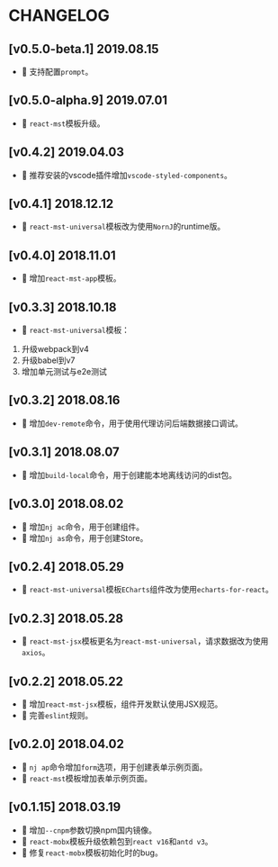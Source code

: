 # CHANGELOG

## [v0.5.0-beta.1] 2019.08.15

* 🌟 支持配置`prompt`。

## [v0.5.0-alpha.9] 2019.07.01

* 🌟 `react-mst`模板升级。

## [v0.4.2] 2019.04.03

* 🌟 推荐安装的vscode插件增加`vscode-styled-components`。

## [v0.4.1] 2018.12.12

* 🌟 `react-mst-universal`模板改为使用`NornJ`的runtime版。

## [v0.4.0] 2018.11.01

* 🌟 增加`react-mst-app`模板。

## [v0.3.3] 2018.10.18

* 🌟 `react-mst-universal`模板：
1. 升级webpack到v4
2. 升级babel到v7
3. 增加单元测试与e2e测试

## [v0.3.2] 2018.08.16

* 🌟 增加`dev-remote`命令，用于使用代理访问后端数据接口调试。

## [v0.3.1] 2018.08.07

* 🌟 增加`build-local`命令，用于创建能本地离线访问的dist包。

## [v0.3.0] 2018.08.02

* 🌟 增加`nj ac`命令，用于创建组件。
* 🌟 增加`nj as`命令，用于创建Store。

## [v0.2.4] 2018.05.29

* 🌟 `react-mst-universal`模板`ECharts`组件改为使用`echarts-for-react`。

## [v0.2.3] 2018.05.28

* 🌟 `react-mst-jsx`模板更名为`react-mst-universal`，请求数据改为使用`axios`。

## [v0.2.2] 2018.05.22

* 🌟 增加`react-mst-jsx`模板，组件开发默认使用JSX规范。
* 🌟 完善`eslint`规则。

## [v0.2.0] 2018.04.02

* 🌟 `nj ap`命令增加`form`选项，用于创建表单示例页面。
* 🌟 `react-mst`模板增加表单示例页面。

## [v0.1.15] 2018.03.19

* 🌟 增加`--cnpm`参数切换npm国内镜像。
* 🌟 `react-mobx`模板升级依赖包到`react v16`和`antd v3`。
* 🐞 修复`react-mobx`模板初始化时的bug。